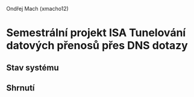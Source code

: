 Ondřej Mach (xmacho12)  

Semestrální projekt ISA
Tunelování datových přenosů přes DNS dotazy
===========================================

## Stav systému


## Shrnutí


